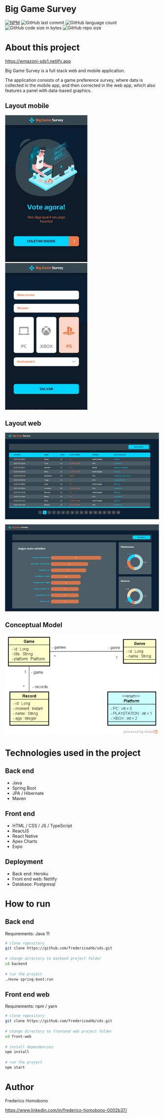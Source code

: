 ﻿# Big Game Survey 
[![NPM](https://img.shields.io/npm/l/react)](https://github.com/fredericoahb/citacoes/blob/master/LICENSE) 
![GitHub last commit](https://img.shields.io/github/last-commit/fredericoahb/sds)
![GitHub language count](https://img.shields.io/github/languages/count/fredericoahb/sds)
![GitHub code size in bytes](https://img.shields.io/github/languages/code-size/fredericoahb/sds)
![GitHub repo size](https://img.shields.io/github/repo-size/fredericoahb/sds)

# About this project

https://wmazoni-sds1.netlify.app

Big Game Survey is a full stack web and mobile application.

The application consists of a game preference survey, where data is collected in the mobile app, and then corrected in the web app, which also features a panel with data-based graphics.

## Layout mobile
![Mobile 1](https://github.com/acenelio/assets/raw/main/sds1/mobile1.png) ![Mobile 2](https://github.com/acenelio/assets/raw/main/sds1/mobile2.png)

## Layout web
![Web 1](https://github.com/acenelio/assets/raw/main/sds1/web1.png)

![Web 2](https://github.com/acenelio/assets/raw/main/sds1/web2.png)

## Conceptual Model
![Modelo Conceitual](https://github.com/acenelio/assets/raw/main/sds1/modelo-conceitual.png)

# Technologies used in the project
## Back end
- Java
- Spring Boot
- JPA / Hibernate
- Maven
## Front end
- HTML / CSS / JS / TypeScript
- ReactJS
- React Native
- Apex Charts
- Expo
## Deployment
- Back end: Heroku
- Front end web: Netlify
- Database: Postgresql

# How to run

## Back end
Requirements: Java 11

```bash
# clone repository
git clone https://github.com/fredericoahb/sds.git

# change directory to backend project folder
cd backend

# run the project
./mvnw spring-boot:run
```

## Front end web
Requirements: npm / yarn

```bash
# clone repository
git clone https://github.com/fredericoahb/sds.git

# change directory to frontend web project folder
cd front-web

# install dependencies
npm install

# run the project
npm start
```

# Author

Frederico Homobono

https://www.linkedin.com/in/frederico-homobono-0002b37/

